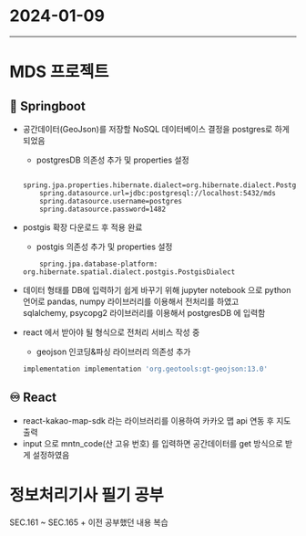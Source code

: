 # 2024-01-09
----------------

# MDS 프로젝트

## 🍃 Springboot
- 공간데이터(GeoJson)를 저장할 NoSQL 데이터베이스 결정을 postgres로 하게 되었음
    - postgresDB 의존성 추가 및 properties 설정   

    ```properties
        spring.jpa.properties.hibernate.dialect=org.hibernate.dialect.PostgreSQLDialect
        spring.datasource.url=jdbc:postgresql://localhost:5432/mds
        spring.datasource.username=postgres
        spring.datasource.password=1482
    ```

- postgis 확장 다운로드 후 적용 완료
    - postgis 의존성 추가 및 properties 설정   

    ```properties
        spring.jpa.database-platform: org.hibernate.spatial.dialect.postgis.PostgisDialect
    ```

- 데이터 형태를 DB에 입력하기 쉽게 바꾸기 위해 jupyter notebook 으로 python 언어로
pandas, numpy 라이브러리를 이용해서 전처리를 하였고   
sqlalchemy, psycopg2 라이브러리를 이용해서 postgresDB 에 입력함

- react 에서 받아야 될 형식으로 전처리 서비스 작성 중
    - geojson 인코딩&파싱 라이브러리 의존성 추가

    ```gradle
    implementation implementation 'org.geotools:gt-geojson:13.0'
    ```

## ♾️ React
- react-kakao-map-sdk 라는 라이브러리를 이용하여 카카오 맵 api 연동 후 지도 출력
- input 으로 mntn_code(산 고유 번호) 를 입력하면 공간데이터를 get 방식으로 받게 설정하였음



# 정보처리기사 필기 공부
SEC.161 ~ SEC.165 + 이전 공부했던 내용 복습